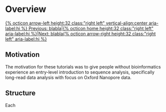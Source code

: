 # Overview 

[{% octicon arrow-left height:32 class:"right left" vertical-align:center aria-label:hi %} Previous: blabla](QC.md)|[{% octicon home height:32 class:"right left" aria-label:hi %}](index.md)|[Next: blabla{% octicon arrow-right height:32 class:"right left" aria-label:hi %}](QC.md)


## Motivation
The motivation for these tutorials was to give people without bioinformatics experience an entry-level introduction to sequence analysis, specifically long-read data analysis with focus on Oxford Nanopore data. 

## Structure
Each


